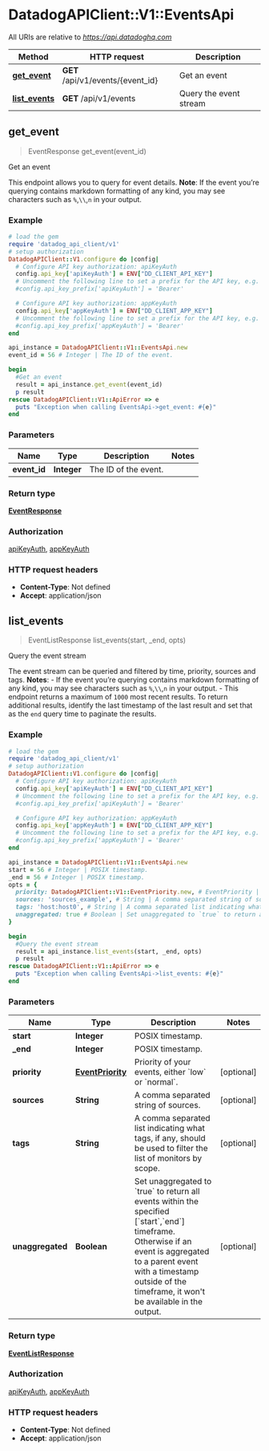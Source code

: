 # DatadogAPIClient::V1::EventsApi

All URIs are relative to *https://api.datadoghq.com*

| Method | HTTP request | Description |
| ------ | ------------ | ----------- |
| [**get_event**](EventsApi.md#get_event) | **GET** /api/v1/events/{event_id} | Get an event |
| [**list_events**](EventsApi.md#list_events) | **GET** /api/v1/events | Query the event stream |


## get_event

> EventResponse get_event(event_id)

Get an event

This endpoint allows you to query for event details.  **Note**: If the event you’re querying contains markdown formatting of any kind, you may see characters such as `%`,`\\`,`n` in your output.

### Example

```ruby
# load the gem
require 'datadog_api_client/v1'
# setup authorization
DatadogAPIClient::V1.configure do |config|
  # Configure API key authorization: apiKeyAuth
  config.api_key['apiKeyAuth'] = ENV["DD_CLIENT_API_KEY"]
  # Uncomment the following line to set a prefix for the API key, e.g. 'Bearer' (defaults to nil)
  #config.api_key_prefix['apiKeyAuth'] = 'Bearer'

  # Configure API key authorization: appKeyAuth
  config.api_key['appKeyAuth'] = ENV["DD_CLIENT_APP_KEY"]
  # Uncomment the following line to set a prefix for the API key, e.g. 'Bearer' (defaults to nil)
  #config.api_key_prefix['appKeyAuth'] = 'Bearer'
end

api_instance = DatadogAPIClient::V1::EventsApi.new
event_id = 56 # Integer | The ID of the event.

begin
  #Get an event
  result = api_instance.get_event(event_id)
  p result
rescue DatadogAPIClient::V1::ApiError => e
  puts "Exception when calling EventsApi->get_event: #{e}"
end
```

### Parameters

| Name | Type | Description | Notes |
| ---- | ---- | ----------- | ----- |
| **event_id** | **Integer** | The ID of the event. |  |

### Return type

[**EventResponse**](EventResponse.md)

### Authorization

[apiKeyAuth](../README.md#apiKeyAuth), [appKeyAuth](../README.md#appKeyAuth)

### HTTP request headers

- **Content-Type**: Not defined
- **Accept**: application/json


## list_events

> EventListResponse list_events(start, _end, opts)

Query the event stream

The event stream can be queried and filtered by time, priority, sources and tags.  **Notes**: - If the event you’re querying contains markdown formatting of any kind, you may see characters such as `%`,`\\`,`n` in your output.  - This endpoint returns a maximum of `1000` most recent results. To return additional results, identify the last timestamp of the last result and set that as the `end` query time to paginate the results.

### Example

```ruby
# load the gem
require 'datadog_api_client/v1'
# setup authorization
DatadogAPIClient::V1.configure do |config|
  # Configure API key authorization: apiKeyAuth
  config.api_key['apiKeyAuth'] = ENV["DD_CLIENT_API_KEY"]
  # Uncomment the following line to set a prefix for the API key, e.g. 'Bearer' (defaults to nil)
  #config.api_key_prefix['apiKeyAuth'] = 'Bearer'

  # Configure API key authorization: appKeyAuth
  config.api_key['appKeyAuth'] = ENV["DD_CLIENT_APP_KEY"]
  # Uncomment the following line to set a prefix for the API key, e.g. 'Bearer' (defaults to nil)
  #config.api_key_prefix['appKeyAuth'] = 'Bearer'
end

api_instance = DatadogAPIClient::V1::EventsApi.new
start = 56 # Integer | POSIX timestamp.
_end = 56 # Integer | POSIX timestamp.
opts = {
  priority: DatadogAPIClient::V1::EventPriority.new, # EventPriority | Priority of your events, either `low` or `normal`.
  sources: 'sources_example', # String | A comma separated string of sources.
  tags: 'host:host0', # String | A comma separated list indicating what tags, if any, should be used to filter the list of monitors by scope.
  unaggregated: true # Boolean | Set unaggregated to `true` to return all events within the specified [`start`,`end`] timeframe. Otherwise if an event is aggregated to a parent event with a timestamp outside of the timeframe, it won't be available in the output.
}

begin
  #Query the event stream
  result = api_instance.list_events(start, _end, opts)
  p result
rescue DatadogAPIClient::V1::ApiError => e
  puts "Exception when calling EventsApi->list_events: #{e}"
end
```

### Parameters

| Name | Type | Description | Notes |
| ---- | ---- | ----------- | ----- |
| **start** | **Integer** | POSIX timestamp. |  |
| **_end** | **Integer** | POSIX timestamp. |  |
| **priority** | [**EventPriority**](.md) | Priority of your events, either &#x60;low&#x60; or &#x60;normal&#x60;. | [optional] |
| **sources** | **String** | A comma separated string of sources. | [optional] |
| **tags** | **String** | A comma separated list indicating what tags, if any, should be used to filter the list of monitors by scope. | [optional] |
| **unaggregated** | **Boolean** | Set unaggregated to &#x60;true&#x60; to return all events within the specified [&#x60;start&#x60;,&#x60;end&#x60;] timeframe. Otherwise if an event is aggregated to a parent event with a timestamp outside of the timeframe, it won&#39;t be available in the output. | [optional] |

### Return type

[**EventListResponse**](EventListResponse.md)

### Authorization

[apiKeyAuth](../README.md#apiKeyAuth), [appKeyAuth](../README.md#appKeyAuth)

### HTTP request headers

- **Content-Type**: Not defined
- **Accept**: application/json

